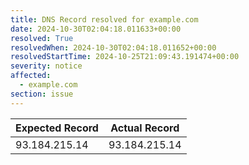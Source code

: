 ```yaml
---
title: DNS Record resolved for example.com
date: 2024-10-30T02:04:18.011633+00:00
resolved: True
resolvedWhen: 2024-10-30T02:04:18.011652+00:00
resolvedStartTime: 2024-10-25T21:09:43.191474+00:00
severity: notice
affected:
  - example.com
section: issue
---
```


| Expected Record  | Actual Record  |
|------------------|----------------|
| 93.184.215.14 | 93.184.215.14 |
